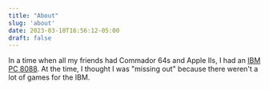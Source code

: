 ```yaml
---
title: "About"
slug: 'about'
date: 2023-03-10T16:56:12-05:00
draft: false
---
```



In a time when all my friends had Commador 64s and Apple IIs, I had an
[IBM PC 8088](https://en.wikipedia.org/wiki/IBM_Personal_Computer).  At the time, I thought I was "missing out"
because there weren't a lot of games for the IBM.
